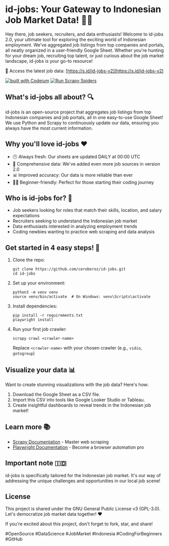 # id-jobs: Your Gateway to Indonesian Job Market Data! 🚀💼

Hey there, job seekers, recruiters, and data enthusiasts! Welcome to id-jobs 2.0, your ultimate tool for exploring the exciting world of Indonesian employment. We've aggregated job listings from top companies and portals, all neatly organized in a user-friendly Google Sheet. Whether you're hunting for your dream job, recruiting top talent, or just curious about the job market landscape, id-jobs is your go-to resource!

🔗 Access the latest job data: [https://s.id/id-jobs-v2](https://s.id/id-jobs-v2)

[![built with Codeium](https://codeium.com/badges/main)](https://codeium.com)
[![Run Scrapy Spiders](https://github.com/ceroberoz/id-jobs/actions/workflows/scrape.yml/badge.svg)](https://github.com/ceroberoz/id-jobs/actions/workflows/scrape.yml)

## What's id-jobs all about? 🔍

id-jobs is an open-source project that aggregates job listings from top Indonesian companies and job portals, all in one easy-to-use Google Sheet! We use Python and Scrapy to continuously update our data, ensuring you always have the most current information.

## Why you'll love id-jobs ❤️

- 🕒 Always fresh: Our sheets are updated DAILY at 00:00 UTC
- 🌈 Comprehensive data: We've added even more job sources in version 2.0
- 📊 Improved accuracy: Our data is more reliable than ever
- 👩‍💻 Beginner-friendly: Perfect for those starting their coding journey

## Who is id-jobs for? 👥

- Job seekers looking for roles that match their skills, location, and salary expectations
- Recruiters seeking to understand the Indonesian job market
- Data enthusiasts interested in analyzing employment trends
- Coding newbies wanting to practice web scraping and data analysis

## Get started in 4 easy steps! 🚀

1. Clone the repo:
   ```
   git clone https://github.com/ceroberoz/id-jobs.git
   cd id-jobs
   ```

2. Set up your environment:
   ```
   python3 -m venv venv
   source venv/bin/activate  # On Windows: venv\Scripts\activate
   ```

3. Install dependencies:
   ```
   pip install -r requirements.txt
   playwright install
   ```

4. Run your first job crawler:
   ```
   scrapy crawl <crawler-name>
   ```
   Replace `<crawler-name>` with your chosen crawler (e.g., `vidio`, `gotogroup`)

## Visualize your data 📊

Want to create stunning visualizations with the job data? Here's how:

1. Download the Google Sheet as a CSV file.
2. Import this CSV into tools like Google Looker Studio or Tableau.
3. Create insightful dashboards to reveal trends in the Indonesian job market!

## Learn more 📚

- [Scrapy Documentation](https://docs.scrapy.org/en/latest/intro/overview.html) - Master web scraping
- [Playwright Documentation](https://playwright.dev/docs/intro) - Become a browser automation pro

## Important note 🇮🇩

id-jobs is specifically tailored for the Indonesian job market. It's our way of addressing the unique challenges and opportunities in our local job scene!

## License

This project is shared under the GNU General Public License v3 (GPL-3.0). Let's democratize job market data together! ❤️

If you're excited about this project, don't forget to fork, star, and share!

#OpenSource #DataScience #JobMarket #Indonesia #CodingForBeginners #GitHub
